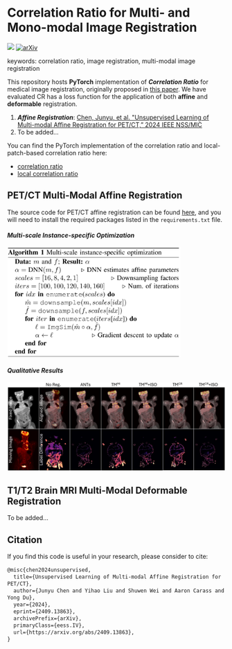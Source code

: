 # Correlation Ratio for Multi- and Mono-modal Image Registration
<a href="https://opensource.org/licenses/MIT"><img src="https://img.shields.io/badge/License-MIT-yellow.svg"></a> [![arXiv](https://img.shields.io/badge/arXiv-2409.13863-b31b1b.svg)](https://arxiv.org/abs/2409.13863)

keywords: correlation ratio, image registration, multi-modal image registration

This repository hosts **PyTorch** implementation of ***Correlation Ratio*** for medical image registration, originally proposed in [this paper](https://link.springer.com/chapter/10.1007/BFb0056301). We have evaluated CR has a loss function for the application of both **affine** and **deformable** registration.

1. ***Affine Registration***: [Chen, Junyu, et al. "Unsupervised Learning of Multi-modal Affine Registration for PET/CT,” 2024 IEEE NSS/MIC](https://arxiv.org/pdf/2409.13863v1)
2. To be added...

You can find the PyTorch implementation of the correlation ratio and local-patch-based correlation ratio here:
- [correlation ratio](https://github.com/junyuchen245/Correlation_Ratio/blob/91c142199da6e877ff6276ccf7cfe795e66eccb0/affine/losses.py#L235)
- [local correlation ratio](https://github.com/junyuchen245/Correlation_Ratio/blob/91c142199da6e877ff6276ccf7cfe795e66eccb0/affine/losses.py#L300)

## PET/CT Multi-Modal Affine Registration
The source code for PET/CT affine registration can be found [here](https://github.com/junyuchen245/Correlation_Ratio/tree/main/affine), and you will need to install the required packages listed in the `requirements.txt` file.

#### *Multi-scale Instance-specific Optimization*
<img src="https://github.com/junyuchen245/Correlation_Ratio/blob/main/figs/AffineRegAlg.jpg" width="400"/>

#### *Qualitative Results*
<img src="https://github.com/junyuchen245/Correlation_Ratio/blob/main/figs/Affine_PETCT.jpg" width="700"/>

## T1/T2 Brain MRI Multi-Modal Deformable Registration
To be added...

## Citation
If you find this code is useful in your research, please consider to cite:

    @misc{chen2024unsupervised,
      title={Unsupervised Learning of Multi-modal Affine Registration for PET/CT}, 
      author={Junyu Chen and Yihao Liu and Shuwen Wei and Aaron Carass and Yong Du},
      year={2024},
      eprint={2409.13863},
      archivePrefix={arXiv},
      primaryClass={eess.IV},
      url={https://arxiv.org/abs/2409.13863}, 
    }
